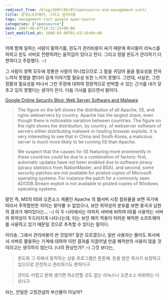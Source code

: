```yaml
---
redirect_from: /blog/2007/06/07/opensource-and-management-cost/
title: 공개소프트웨어, 그리고 관리비용
tags: management-cost google open-source
categories: ["opensource"]
date: 2007-06-07T10:53:13+09:00
last_modified_at: 2008-03-09T01:43:18+09:00
---
```

어제 함께 일하는 사람이 말하기를, 윈도가 관리비용이 싸기 때문에 회사들이
리눅스를 피하고 윈도 서버로 전향하려는 움직임이 있다고 한다. 그리고 정말
윈도가 관리하기 더 편하다고 주장했다. :-)

그 사람이 양쪽 모두에 정통한 사람이 아니었으므로 그 말을 귀담아 들을
필요성을 전혀 느끼지 못했을 뿐더러 길게 이야기할 필요성 또한 느끼지 못했다.
그런데, 사실은, 그런 정황과 필요성을 떠나서 그런 주장에 대하여 정량적으로
반박할 수 있는 근거를 내가 갖추고 있지 못했다는 생각이 든다. 다음 기사를
읽으면서 말이다.

[Google Online Security Blog: Web Server Software and Malware](http://googleonlinesecurity.blogspot.com/2007/06/web-server-software-and-malware.html)

> The figure on the left shows the distribution of all Apache, IIS, and nginx webservers by country. Apache has the largest share, even though there is noticeable variation between countries. The figure on the right shows the distribution, by country, of webserver software of servers either distributing malware or hosting browser exploits. It is very interesting to see that in China and South Korea, a malicious server is much more likely to be running IIS than Apache.
> 
> We suspect that the causes for IIS featuring more prominently in these countries could be due to a combination of factors: first, automatic updates have not been enabled due to software piracy (piracy statistics from NationMaster, and BSA), and second, some security patches are not available for pirated copies of Microsoft operating systems. For instance the patch for a commonly seen ADODB.Stream exploit is not available to pirated copies of Windows operating systems.

말인 즉, MS의 IIS와 오픈소스 제품인 Apache 의 웹서버 시장 점유율을 보면
국가에 따라서 주목할만한 차이는 찾아볼 수 없었으나, 보안 취약성의 분포를
보면 중국과 남한의 결과가 재미있다는... :-(
이 두 나라에서는 아파치 서버에 비하여 IIS를 사용하는 서버의 취약성이
두드러지게 나타나는데, 이는 보안 패치 적용이 어려운 해적판 소프트웨어를
사용하고 있기 때문일 것으로 추측할 수 있다는 말이다.

아리송. 그래서 관리비용이 싼 것일까? 잘은 모르겠으나, 일반 사용자는 몰라도
회사에서 서버로 활용하는 기계에 대하여 이런 결과를 이끌어낼 만큼 해적판의
사용이 많을 것이라고는 생각하지 않는다. (나의 환상인가? :-) 그것 보다는,

> 윈도와 그 위에서 동작하는 상용 프로그램은 튼튼해. 돈을 받은 회사가
> 보장하고 있으므로 안전하고 관리하기도 편하다구.

> 관리도 어렵고 문제 생기면 하소연할 곳도 없는 리눅스나 오픈소스
> 따위와는 다르다구.

라는, 안일한 고정관념의 부산물이 아닐까?
